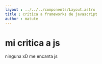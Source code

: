 ```yaml
--- 
layout : ../../../components/Layout.astro
title : critica a frameworks de javascript
author : matute
---
```


# mi critica a js 

ninguna xD me encanta js